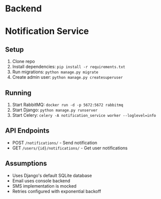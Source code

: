 # Backend
# Notification Service

## Setup
1. Clone repo
2. Install dependencies: `pip install -r requirements.txt`
3. Run migrations: `python manage.py migrate`
4. Create admin user: `python manage.py createsuperuser`

## Running
1. Start RabbitMQ: `docker run -d -p 5672:5672 rabbitmq`
2. Start Django: `python manage.py runserver`
3. Start Celery: `celery -A notification_service worker --loglevel=info`

## API Endpoints
- POST `/notifications/` - Send notification
- GET `/users/{id}/notifications/` - Get user notifications

## Assumptions
- Uses Django's default SQLite database
- Email uses console backend
- SMS implementation is mocked
- Retries configured with exponential backoff

